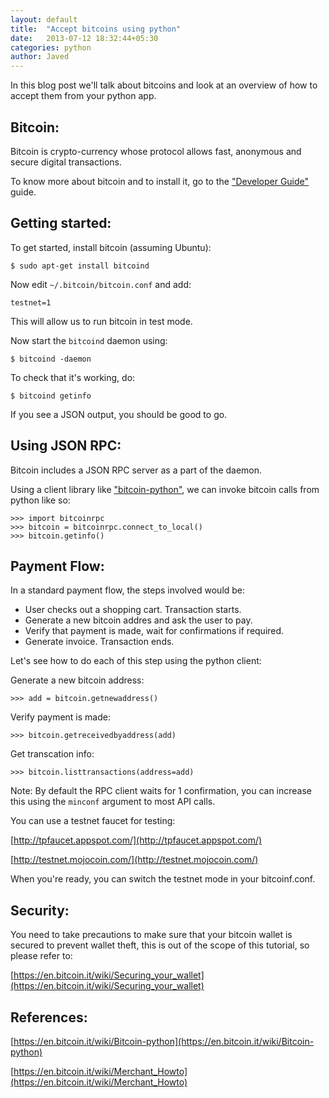 ```yaml
---
layout: default
title:  "Accept bitcoins using python"
date:   2013-07-12 18:32:44+05:30
categories: python
author: Javed
---
```

In this blog post we'll talk about bitcoins and look at an overview of how to
accept them from your python app.

Bitcoin:
--------

Bitcoin is crypto-currency whose protocol allows fast, anonymous and secure
digital transactions.

To know more about bitcoin and to install it, go to the ["Developer
Guide"](http://bitcoin.org/en/bitcoin-for-developers) guide.

Getting started:
----------------

To get started, install bitcoin (assuming Ubuntu):

    $ sudo apt-get install bitcoind

Now edit `~/.bitcoin/bitcoin.conf` and add:

    testnet=1

This will allow us to run bitcoin in test mode.

Now start the `bitcoind` daemon using:

    $ bitcoind -daemon

To check that it's working, do:

    $ bitcoind getinfo

If you see a JSON output, you should be good to go.

Using JSON RPC:
---------------

Bitcoin includes a JSON RPC server as a part of the daemon.

Using a client library like
["bitcoin-python"](https://github.com/laanwj/bitcoin-python), we can invoke
bitcoin calls from python like so:

    >>> import bitcoinrpc
    >>> bitcoin = bitcoinrpc.connect_to_local()
    >>> bitcoin.getinfo()

Payment Flow:
-------------

In a standard payment flow, the steps involved would be:

* User checks out a shopping cart. Transaction starts.
* Generate a new bitcoin addres and ask the user to pay.
* Verify that payment is made, wait for confirmations if required.
* Generate invoice. Transaction ends.

Let's see how to do each of this step using the python client:

Generate a new bitcoin address:

    >>> add = bitcoin.getnewaddress()

Verify payment is made:

    >>> bitcoin.getreceivedbyaddress(add)

Get transcation info:

    >>> bitcoin.listtransactions(address=add)

Note: By default the RPC client waits for 1 confirmation, you can increase
this using the `minconf` argument to most API calls.

You can use a testnet faucet for testing:

[http://tpfaucet.appspot.com/](http://tpfaucet.appspot.com/)

[http://testnet.mojocoin.com/](http://testnet.mojocoin.com/)

When you're ready, you can switch the testnet mode in your bitcoinf.conf.

Security:
---------

You need to take precautions to make sure that your bitcoin wallet is secured
to prevent wallet theft, this is out of the scope of this tutorial, so please
refer to:

[https://en.bitcoin.it/wiki/Securing_your_wallet](https://en.bitcoin.it/wiki/Securing_your_wallet)

References:
-----------

[https://en.bitcoin.it/wiki/Bitcoin-python](https://en.bitcoin.it/wiki/Bitcoin-python)

[https://en.bitcoin.it/wiki/Merchant_Howto](https://en.bitcoin.it/wiki/Merchant_Howto)



